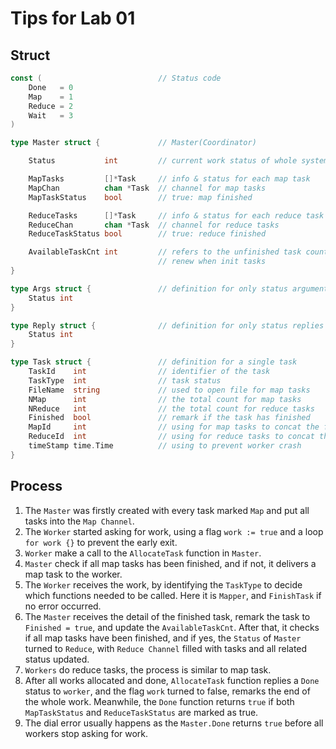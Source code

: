 # Tips for Lab 01

## Struct

```go
const (                          // Status code
	Done   = 0
	Map    = 1
	Reduce = 2
	Wait   = 3
)

type Master struct {             // Master(Coordinator)

	Status           int         // current work status of whole system

	MapTasks         []*Task     // info & status for each map task
	MapChan          chan *Task  // channel for map tasks
	MapTaskStatus    bool        // true: map finished

	ReduceTasks      []*Task     // info & status for each reduce task
	ReduceChan       chan *Task  // channel for reduce tasks
	ReduceTaskStatus bool        // true: reduce finished

	AvailableTaskCnt int         // refers to the unfinished task count 
                                 // renew when init tasks
}

type Args struct {               // definition for only status arguments
	Status int
}

type Reply struct {              // definition for only status replies
	Status int
}

type Task struct {               // definition for a single task
	TaskId    int                // identifier of the task
	TaskType  int                // task status
	FileName  string             // used to open file for map tasks
	NMap      int                // the total count for map tasks 
	NReduce   int                // the total count for reduce tasks
	Finished  bool               // remark if the task has finished
	MapId     int                // using for map tasks to concat the file name
	ReduceId  int                // using for reduce tasks to concat the file name
	timeStamp time.Time          // using to prevent worker crash
}
```

## Process

1. The `Master` was firstly created with every task marked `Map` and put all tasks into the `Map Channel`.
2. The `Worker` started asking for work, using a flag `work := true` and a loop `for work {}` to prevent the early exit.
3. `Worker` make a call to the `AllocateTask` function in `Master`.
4. `Master` check if all map tasks has been finished, and if not, it delivers a map task to the worker.
5. The `Worker` receives the work, by identifying the `TaskType` to decide which functions needed to be called. Here it is `Mapper`, and `FinishTask` if no error occurred.
6. The `Master` receives the detail of the finished task, remark the task to `Finished = true`, and update the `AvailableTaskCnt`. After that, it checks if all map tasks have been finished, and if yes, the `Status` of `Master` turned to `Reduce`, with `Reduce Channel` filled with tasks and all related status updated.
7. `Workers` do reduce tasks, the process is similar to map task.
8. After all works allocated and done, `AllocateTask` function replies a `Done` status to `worker`, and the flag `work` turned to false, remarks the end of the whole work. Meanwhile, the `Done` function returns `true` if both `MapTaskStatus` and `ReduceTaskStatus` are marked as true.
9. The dial error usually happens as the `Master.Done` returns `true` before all workers stop asking for work.
